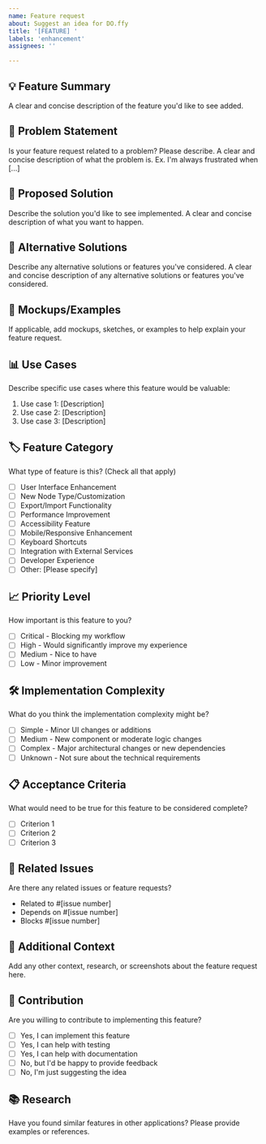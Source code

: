 ```yaml
---
name: Feature request
about: Suggest an idea for DO.ffy
title: '[FEATURE] '
labels: 'enhancement'
assignees: ''

---
```


## 💡 Feature Summary
A clear and concise description of the feature you'd like to see added.

## 🎯 Problem Statement
Is your feature request related to a problem? Please describe.
A clear and concise description of what the problem is. Ex. I'm always frustrated when [...]

## 💭 Proposed Solution
Describe the solution you'd like to see implemented.
A clear and concise description of what you want to happen.

## 🔄 Alternative Solutions
Describe any alternative solutions or features you've considered.
A clear and concise description of any alternative solutions or features you've considered.

## 🎨 Mockups/Examples
If applicable, add mockups, sketches, or examples to help explain your feature request.

## 📊 Use Cases
Describe specific use cases where this feature would be valuable:
1. Use case 1: [Description]
2. Use case 2: [Description]
3. Use case 3: [Description]

## 🏷️ Feature Category
What type of feature is this? (Check all that apply)
- [ ] User Interface Enhancement
- [ ] New Node Type/Customization
- [ ] Export/Import Functionality
- [ ] Performance Improvement
- [ ] Accessibility Feature
- [ ] Mobile/Responsive Enhancement
- [ ] Keyboard Shortcuts
- [ ] Integration with External Services
- [ ] Developer Experience
- [ ] Other: [Please specify]

## 📈 Priority Level
How important is this feature to you?
- [ ] Critical - Blocking my workflow
- [ ] High - Would significantly improve my experience
- [ ] Medium - Nice to have
- [ ] Low - Minor improvement

## 🛠️ Implementation Complexity
What do you think the implementation complexity might be?
- [ ] Simple - Minor UI changes or additions
- [ ] Medium - New component or moderate logic changes
- [ ] Complex - Major architectural changes or new dependencies
- [ ] Unknown - Not sure about the technical requirements

## 📋 Acceptance Criteria
What would need to be true for this feature to be considered complete?
- [ ] Criterion 1
- [ ] Criterion 2
- [ ] Criterion 3

## 🔗 Related Issues
Are there any related issues or feature requests?
- Related to #[issue number]
- Depends on #[issue number]
- Blocks #[issue number]

## 📝 Additional Context
Add any other context, research, or screenshots about the feature request here.

## 🤝 Contribution
Are you willing to contribute to implementing this feature?
- [ ] Yes, I can implement this feature
- [ ] Yes, I can help with testing
- [ ] Yes, I can help with documentation
- [ ] No, but I'd be happy to provide feedback
- [ ] No, I'm just suggesting the idea

## 📚 Research
Have you found similar features in other applications? Please provide examples or references.